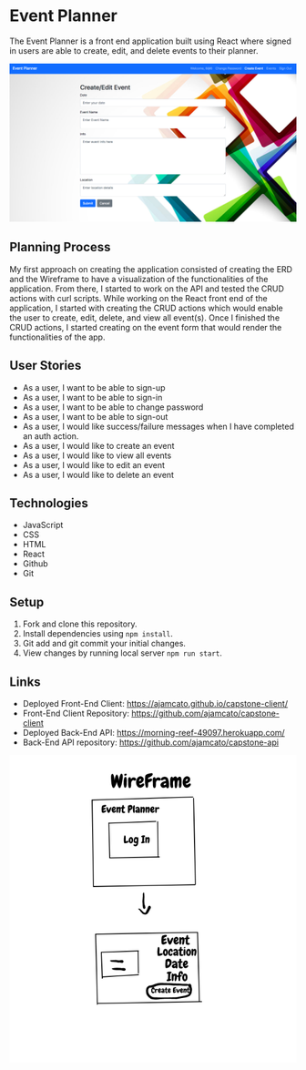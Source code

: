 # Event Planner

The Event Planner is a front end application built using React where signed in users are able to create, edit, and delete events to their planner.

![image](./event.png)

## Planning Process
  My first approach on creating the application consisted of creating the ERD and the Wireframe to have a visualization of the functionalities of the application. From there, I started to work on the API and tested the CRUD actions with curl scripts. While working on the React front end of the application, I started with creating the CRUD actions which would enable the user to create, edit, delete, and view all event(s). Once I finished the CRUD actions, I started creating on the event form that would render the functionalities of the app.

  ## User Stories
   - As a user, I want to be able to sign-up
   - As a user, I want to be able to sign-in
   - As a user, I want to be able to change password
   - As a user, I want to be able to sign-out
   - As a user, I would like success/failure messages when I have completed an auth action.
   - As a user, I would like to create an event
   - As a  user, I would like to view all events
   - As a user, I would like to edit an event
   - As a user, I would like to delete an event

## Technologies
  - JavaScript
  - CSS
  - HTML
  - React
  - Github
  - Git

## Setup
  1. Fork and clone this repository.
  2. Install dependencies using `npm install`.
  3. Git add and git commit your initial changes.
  4. View changes by running local server `npm run start`.


## Links
- Deployed Front-End Client: https://ajamcato.github.io/capstone-client/
- Front-End Client Repository: https://github.com/ajamcato/capstone-client
- Deployed Back-End API: https://morning-reef-49097.herokuapp.com/
- Back-End API repository: https://github.com/ajamcato/capstone-api

![image](./CapstoneWireframe.png)
